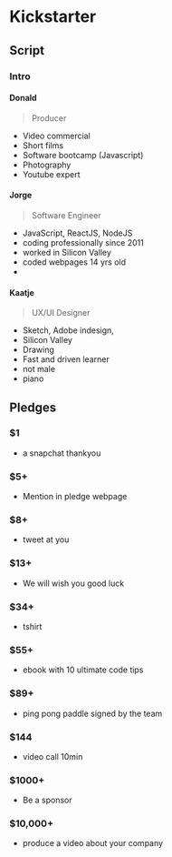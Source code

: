 # Kickstarter


## Script

### Intro


#### Donald
> Producer

- Video commercial
- Short films
- Software bootcamp (Javascript)
- Photography
- Youtube expert

#### Jorge
> Software Engineer

- JavaScript, ReactJS, NodeJS
- coding professionally since 2011
- worked in Silicon Valley 
- coded webpages 14 yrs old
- 

#### Kaatje
> UX/UI Designer

- Sketch, Adobe indesign, 
- Silicon Valley
- Drawing
- Fast and driven learner
- not male
- piano

## Pledges
### $1
- a snapchat thankyou

### $5+
- Mention in pledge webpage

### $8+
- tweet at you

### $13+
- We will wish you good luck

### $34+
- tshirt

### $55+
- ebook with 10 ultimate code tips

### $89+
- ping pong paddle signed by the team

### $144
- video call 10min

### $1000+
- Be a sponsor

### $10,000+
- produce a video about your company


